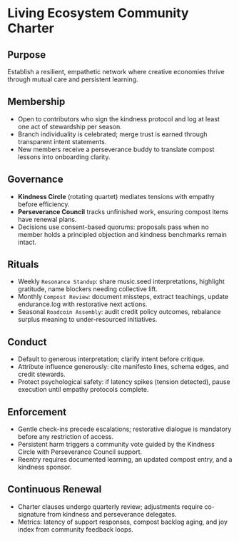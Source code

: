 # Living Ecosystem Community Charter

## Purpose
Establish a resilient, empathetic network where creative economies thrive through mutual care and persistent learning.

## Membership
- Open to contributors who sign the kindness protocol and log at least one act of stewardship per season.
- Branch individuality is celebrated; merge trust is earned through transparent intent statements.
- New members receive a perseverance buddy to translate compost lessons into onboarding clarity.

## Governance
- **Kindness Circle** (rotating quartet) mediates tensions with empathy before efficiency.
- **Perseverance Council** tracks unfinished work, ensuring compost items have renewal plans.
- Decisions use consent-based quorums: proposals pass when no member holds a principled objection and kindness benchmarks remain intact.

## Rituals
- Weekly `Resonance Standup`: share music.seed interpretations, highlight gratitude, name blockers needing collective lift.
- Monthly `Compost Review`: document missteps, extract teachings, update endurance.log with restorative next actions.
- Seasonal `Roadcoin Assembly`: audit credit policy outcomes, rebalance surplus meaning to under-resourced initiatives.

## Conduct
- Default to generous interpretation; clarify intent before critique.
- Attribute influence generously: cite manifesto lines, schema edges, and credit stewards.
- Protect psychological safety: if latency spikes (tension detected), pause execution until empathy protocols complete.

## Enforcement
- Gentle check-ins precede escalations; restorative dialogue is mandatory before any restriction of access.
- Persistent harm triggers a community vote guided by the Kindness Circle with Perseverance Council support.
- Reentry requires documented learning, an updated compost entry, and a kindness sponsor.

## Continuous Renewal
- Charter clauses undergo quarterly review; adjustments require co-signature from kindness and perseverance delegates.
- Metrics: latency of support responses, compost backlog aging, and joy index from community feedback loops.
